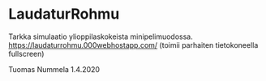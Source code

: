# LaudaturRohmu
Tarkka simulaatio ylioppilaskokeista minipelimuodossa.
https://laudaturrohmu.000webhostapp.com/ (toimii parhaiten tietokoneella fullscreen)

Tuomas Nummela 1.4.2020

